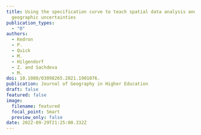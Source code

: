 ```yaml
---
title: Using the specification curve to teach spatial data analysis and explore
  geographic uncertainties
publication_types:
  - "0"
authors:
  - Kedron
  - P.
  - Quick
  - M.
  - Hilgendorf
  - Z. and Sachdeva
  - M.
doi: 10.1080/03098265.2021.1901076.
publication: Journal of Geography in Higher Education
draft: false
featured: false
image:
  filename: featured
  focal_point: Smart
  preview_only: false
date: 2022-09-29T21:25:00.332Z
---
```

